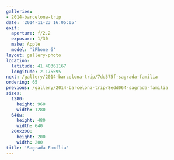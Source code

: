 ```yaml
---
galleries:
- 2014-barcelona-trip
date: '2014-11-23 16:05:05'
exif:
  aperture: f/2.2
  exposure: 1/30
  make: Apple
  model: 'iPhone 6'
layout: gallery-photo
location:
  latitude: 41.40361167
  longitude: 2.175595
next: /gallery/2014-barcelona-trip/7dd575f-sagrada-familia
ordering: 65
previous: /gallery/2014-barcelona-trip/8edd064-sagrada-familia
sizes:
  1280:
    height: 960
    width: 1280
  640w:
    height: 480
    width: 640
  200x200:
    height: 200
    width: 200
title: 'Sagrada Família'
---
```

